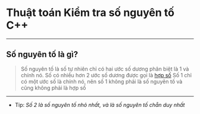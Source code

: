 # Thuật toán Kiểm tra số nguyên tố C++

----
## Số nguyên tố là gì?
> Số nguyên tố là số tự nhiên chỉ có hai ước số dương phân biệt là 1 và chính nó.
Số có nhiều hơn 2 ước số dương được gọi là [hợp số](https://vi.wikipedia.org/wiki/H%E1%BB%A3p_s%E1%BB%91)
Số 1 chỉ có một ước số là chính nó, nên số 1 không phải là số nguyên tố và cũng không phải là hợp số
----
* Tip:
*Số 2 là số nguyên tố nhỏ nhất, và là số nguyên tố chẵn duy nhất*